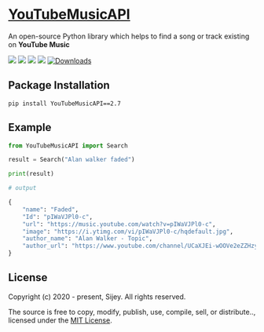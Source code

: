 # [YouTubeMusicAPI](https://pypi.org/project/YouTubeMusicAPI/)

An open-source Python library which helps to find a song or track existing on **YouTube Music**

[![](https://img.shields.io/badge/Made_with-Golang-blue?logo=go&style=flat-square)](https://go.dev/)
[![](https://img.shields.io/badge/License-Creative_Commons-ed9321?logo=creativecommons&style=flat-square)](https://creativecommons.org/)
[![](https://img.shields.io/badge/GitHub-sijey--praveen/YouTube--Music--API-ebebeb?logo=github&style=flat-square)](https://github.com/sijey-praveen/YouTube-Music-API/)
[![](https://img.shields.io/badge/Discord-sijey%239115-5865f2?logo=discord&style=flat-square)](https://discordapp.com/users/856839376436985876)
[![Downloads](https://static.pepy.tech/personalized-badge/youtubemusicapi?period=total&units=none&left_color=black&right_color=blue&left_text=Downloads)](https://pepy.tech/project/youtubemusicapi)

## Package Installation
```
pip install YouTubeMusicAPI==2.7
```

## Example

```python
from YouTubeMusicAPI import Search

result = Search("Alan walker faded")

print(result)

# output

{
    "name": "Faded",
    "Id": "pIWaVJPl0-c",
    "url": "https://music.youtube.com/watch?v=pIWaVJPl0-c",
    "image": "https://i.ytimg.com/vi/pIWaVJPl0-c/hqdefault.jpg",
    "author_name": "Alan Walker - Topic",
    "author_url": "https://www.youtube.com/channel/UCaXJEi-wOOVe2eZZHzyz4mQ"
}
```

## License

Copyright (c) 2020 - present, Sijey. All rights reserved.

The source is free to copy, modify, publish, use, compile, sell, or distribute.., licensed under the [MIT License](https://mit-license.org/).
